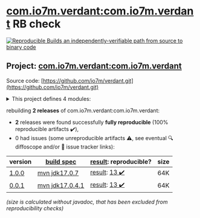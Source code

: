 [com.io7m.verdant:com.io7m.verdant](https://central.sonatype.com/artifact/com.io7m.verdant/com.io7m.verdant/versions) RB check
=======

[![Reproducible Builds](https://reproducible-builds.org/images/logos/rb.svg) an independently-verifiable path from source to binary code](https://reproducible-builds.org/)

## Project: [com.io7m.verdant:com.io7m.verdant](https://central.sonatype.com/artifact/com.io7m.verdant/com.io7m.verdant/versions)

Source code: [https://github.com/io7m/verdant.git](https://github.com/io7m/verdant.git)

<details><summary>This project defines 4 modules:</summary>

* [com.io7m.verdant:com.io7m.verdant](https://central.sonatype.com/artifact/com.io7m.verdant/com.io7m.verdant/1.0.0)
* [com.io7m.verdant:com.io7m.verdant.core](https://central.sonatype.com/artifact/com.io7m.verdant/com.io7m.verdant.core/1.0.0)
* [com.io7m.verdant:com.io7m.verdant.core.cb](https://central.sonatype.com/artifact/com.io7m.verdant/com.io7m.verdant.core.cb/1.0.0)
* [com.io7m.verdant:com.io7m.verdant.tests](https://central.sonatype.com/artifact/com.io7m.verdant/com.io7m.verdant.tests/1.0.0)
</details>

rebuilding **2 releases** of com.io7m.verdant:com.io7m.verdant:
- **2** releases were found successfully **fully reproducible** (100% reproducible artifacts :heavy_check_mark:),
- 0 had issues (some unreproducible artifacts :warning:, see eventual :mag: diffoscope and/or :memo: issue tracker links):

| version | [build spec](/BUILDSPEC.md) | [result](https://reproducible-builds.org/docs/jvm/): reproducible? | size |
| -- | --------- | ------ | -- |
| [1.0.0](https://central.sonatype.com/artifact/com.io7m.verdant/com.io7m.verdant/1.0.0/pom) | [mvn jdk17.0.7](com.io7m.verdant-1.0.0.buildspec) | [result](com.io7m.verdant-1.0.0.buildinfo): [13 :heavy_check_mark: ](com.io7m.verdant-1.0.0.buildcompare) | 64K |
| [0.0.1](https://central.sonatype.com/artifact/com.io7m.verdant/com.io7m.verdant/0.0.1/pom) | [mvn jdk17.0.4.1](com.io7m.verdant-0.0.1.buildspec) | [result](com.io7m.verdant-0.0.1.buildinfo): [13 :heavy_check_mark: ](com.io7m.verdant-0.0.1.buildcompare) | 64K |

<i>(size is calculated without javadoc, that has been excluded from reproducibility checks)</i>
